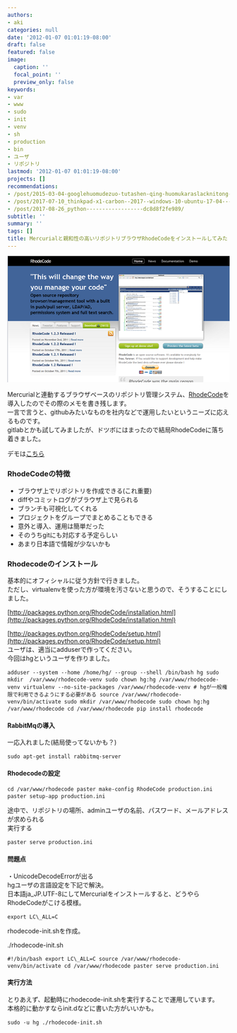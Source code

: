 ```yaml
---
authors:
- aki
categories: null
date: '2012-01-07 01:01:19-08:00'
draft: false
featured: false
image:
  caption: ''
  focal_point: ''
  preview_only: false
keywords:
- var
- www
- sudo
- init
- venv
- sh
- production
- bin
- ユーザ
- リポジトリ
lastmod: '2012-01-07 01:01:19-08:00'
projects: []
recommendations:
- /post/2015-03-04-googlehuomudezuo-tutashen-qing-huomukaraslacknitong-zhi-wosurufang-fa/
- /post/2017-07-10_thinkpad-x1-carbon--2017--windows-10-ubuntu-17-04-----------9f73d89073c3/
- /post/2017-08-26_python------------------dc8d8f2fe989/
subtitle: ''
summary: ''
tags: []
title: Mercurialと親和性の高いリポジトリブラウザRhodeCodeをインストールしてみた
---
```


[![](rhodecode.png)](http://rhodecode.org/)

Mercurialと連動するブラウザベースのリポジトリ管理システム、[RhodeCode](http://rhodecode.org/)を導入したのでその際のメモを書き残します。  
一言で言うと、githubみたいなものを社内などで運用したいというニーズに応えるものです。  
gitlabとかも試してみましたが、ドツボにはまったので結局RhodeCodeに落ち着きました。

デモは[こちら](http://demo.rhodecode.org/)

### RhodeCodeの特徴

- ブラウザ上でリポジトリを作成できる(これ重要)
- diffやコミットログがブラウザ上で見られる
- ブランチも可視化してくれる
- プロジェクトをグループでまとめることもできる
- 意外と導入、運用は簡単だった
- そのうちgitにも対応する予定らしい
- あまり日本語で情報が少ないかも

### 

### Rhodecodeのインストール
基本的にオフィシャルに従う方針で行きました。  
ただし、virtualenvを使った方が環境を汚さないと思うので、そうすることにしました。

[http://packages.python.org/RhodeCode/installation.html](http://packages.python.org/RhodeCode/installation.html)

[http://packages.python.org/RhodeCode/setup.html](http://packages.python.org/RhodeCode/setup.html)  
ユーザは、適当にadduserで作ってください。  
今回はhgというユーザを作りました。

    adduser --system --home /home/hg/ --group --shell /bin/bash hg sudo mkdir  /var/www/rhodecode-venv sudo chown hg:hg /var/www/rhodecode-venv virtualenv --no-site-packages /var/www/rhodecode-venv # hgが一般権限で利用できるようにする必要がある source /var/www/rhodecode-venv/bin/activate sudo mkdir /var/www/rhodecode sudo chown hg:hg /var/www/rhodecode cd /var/www/rhodecode pip install rhodecode

#### RabbitMqの導入
一応入れました(結局使ってないかも？)

    sudo apt-get install rabbitmq-server

#### Rhodecodeの設定

    cd /var/www/rhodecode paster make-config RhodeCode production.ini paster setup-app production.ini

途中で、リポジトリの場所、adminユーザの名前、パスワード、メールアドレスが求められる  
実行する

    paster serve production.ini

#### 問題点
・UnicodeDecodeErrorが出る  
hgユーザの言語設定を下記で解決。  
日本語ja\_JP.UTF-8にしてMercurialをインストールすると、どうやらRhodeCodeがこける模様。

    export LC\_ALL=C

rhodecode-init.shを作成。

./rhodecode-init.sh

    #!/bin/bash export LC\_ALL=C source /var/www/rhodecode-venv/bin/activate cd /var/www/rhodecode paster serve production.ini

#### 実行方法
とりあえず、起動時にrhodecode-init.shを実行することで運用しています。  
本格的に動かすならinit.dなどに書いた方がいいかも。

    sudo -u hg ./rhodecode-init.sh
